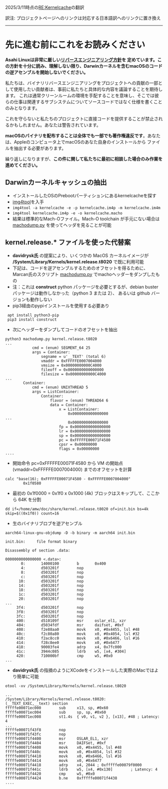 2025/3/11時点の[RE:Kernelcache](https://github.com/AsahiLinux/docs/blob/main/docs/RE%3AKernelcache.md)の翻訳

訳注: プロジェクトページへのリンクは対応する日本語訳へのリンクに置き換え

---
# 先に進む前にこれをお読みください

**Asahi Linuxは非常に厳しい[リバースエンジニアリング方針](https://github.com/asfdrwe/asahi-linux-translations/blob/main/copyright.md)を
定めています。この方針を十分に読み、理解しない限り、Darwinカーネルを含むmacOSのコードの逆アセンブルを開始しないでください。**

私たちは、バイナリリバースエンジニアリングをプロジェクトへの貢献の一部として使用したい貢献者は、事前に私たちと具体的な内容を議論することを期待します。
これは通常クリーンルームの環境を手配することを意味し、そこでは彼らの仕事は関連するサブシステムについてソースコードではなく仕様を書くことのみとなります。

これを守らないと私たちのプロジェクトに直接コードを提供することが禁止されるかもしれません。あなたは警告されています。

**macOSのバイナリを配布することは全体でも一部でも著作権違反です**。あなたは、Appleのコンピュータ上でmacOSのあなた自身のインストールから
ファイルを抽出する必要があります。

繰り返しになりますが、**この件に関して私たちに最初に相談した場合のみ作業を進めてください。**

## Darwinカーネルキャッシュの抽出

* インストールしたOSのPrebootパーティションにあるkernelcacheを探す
* [img4tool](https://github.com/tihmstar/img4tool)を入手
* `img4tool -a kernelcache -e -p kernelcache.im4p -m kernelcache.im4m`
* `img4tool kernelcache.im4p -e -o kernelcache.macho`
* 結果は標準的なMach-Oファイル。Mach-O toolchain が手元にない場合は
[machodump.py](https://gist.github.com/marcan/e1808a2f4a5e1fc562357550a770afb1) を使ってヘッダを見ることが可能

## kernel.release.* ファイルを使った代替案

* **davidrysk氏** の提案により、いくつかの MacOS カーネルイメージが **/System/Library/Kernels/kernel.release.t8020** で既に利用可能
* 下記は、コードを逆アセンブルするためのオフセットを得るために、Marcan氏のスクリプト 
[machodump.py](https://gist.github.com/marcan/e1808a2f4a5e1fc562357550a770afb1) でmachoヘッダーをダンプしたもの
 * 注：これは **construct** python パッケージを必要とするが、debian buster パッケージは動作しなかった（python 3 または 2）、
あるいは github バージョンも動作しない
 * pip3経由のpypiインストールを使用する必要あり

```
 apt install python3-pip
 pip3 install construct
```

 * 次にヘッダーをダンプしてコードのオフセットを抽出

```
python3 machodump.py kernel.release.t8020
...
            cmd = (enum) SEGMENT_64 25
            args = Container: 
                segname = u'__TEXT' (total 6)
                vmaddr = 0xFFFFFE0007004000
                vmsize = 0x00000000000C4000
                fileoff = 0x0000000000000000
                filesize = 0x00000000000C4000
...
        Container: 
            cmd = (enum) UNIXTHREAD 5
            args = ListContainer: 
                Container: 
                    flavor = (enum) THREAD64 6
                    data = Container: 
                        x = ListContainer: 
                            0x0000000000000000
...
                            0x0000000000000000
                        fp = 0x0000000000000000
                        lr = 0x0000000000000000
                        sp = 0x0000000000000000
                        pc = 0xFFFFFE00071F4580
                        cpsr = 0x00000000
                        flags = 0x00000000
....
```

* 開始命令 pc=0xFFFFFE00071F4580 から VM の開始点 (vmaddr=0xFFFFFE0007004000) までのオフセットを計算

```
calc "base(16); 0xFFFFFE00071F4580 - 0xFFFFFE0007004000"
        0x1f0580
```

* 最初の 0x1f0000 = 0x1f0 x 0x1000 (4k) ブロックはスキップして、ここから 64K を分割

```
dd if=/home/amw/doc/share/kernel.release.t8020 of=init.bin bs=4k skip=$((0x1f0)) count=16
```

* 生のバイナリブロブを逆アセンブル

```
aarch64-linux-gnu-objdump -D -b binary -m aarch64 init.bin

init.bin:     file format binary

Disassembly of section .data:

0000000000000000 <.data>:
       0:       14000100        b       0x400
       4:       d503201f        nop
       8:       d503201f        nop
       c:       d503201f        nop
      10:       d503201f        nop
      14:       d503201f        nop
      18:       d503201f        nop
      1c:       d503201f        nop
      20:       d503201f        nop
...
     3f4:       d503201f        nop
     3f8:       d503201f        nop
     3fc:       d503201f        nop
     400:       d510109f        msr     oslar_el1, xzr
     404:       d5034fdf        msr     daifset, #0xf
     408:       f2e88aa0        movk    x0, #0x4455, lsl #48
     40c:       f2c80a80        movk    x0, #0x4054, lsl #32
     410:       f2ac8cc0        movk    x0, #0x6466, lsl #16
     414:       f28c8ee0        movk    x0, #0x6477
     418:       90003fe4        adrp    x4, 0x7fc000
     41c:       3944c085        ldrb    w5, [x4, #304]
     420:       710000bf        cmp     w5, #0x0
...
```
* **davidrysk氏** の指摘のようにXCodeをインストールした実際のMacではより簡単に可能

```
otool -xv /System/Library/Kernels/kernel.release.t8020

...
/System/Library/Kernels/kernel.release.t8020:
(__TEXT_EXEC,__text) section
fffffe00071ec000        sub     x13, sp, #0x60
fffffe00071ec004        sub     sp, sp, #0x60
fffffe00071ec008        st1.4s  { v0, v1, v2 }, [x13], #48 ; Latency: 4
...
fffffe00071f43f8        nop
fffffe00071f43fc        nop
fffffe00071f4400        msr     OSLAR_EL1, xzr
fffffe00071f4404        msr     DAIFSet, #0xf
fffffe00071f4408        movk    x0, #0x4455, lsl #48
fffffe00071f440c        movk    x0, #0x4054, lsl #32
fffffe00071f4410        movk    x0, #0x6466, lsl #16
fffffe00071f4414        movk    x0, #0x6477
fffffe00071f4418        adrp    x4, 2044 ; 0xfffffe00079f0000
fffffe00071f441c        ldrb    w5, [x4, #0x130]        ; Latency: 4
fffffe00071f4420        cmp     w5, #0x0
fffffe00071f4424        b.ne    0xfffffe00071f4438
....
```
